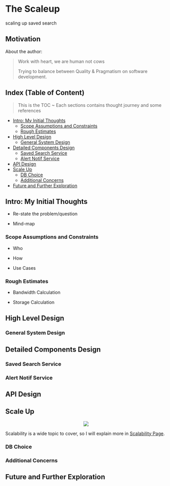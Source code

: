 # The Scaleup
scaling up saved search

<put image here>

## Motivation
About the author:
> Work with heart, we are human not cows 
> 
> Trying to balance between Quality & Pragmatism on software development.

## Index (Table of Content)
> This is the TOC ~ 
> Each sections contains thought journey and some references

* [Intro: My Initial Thoughts](#intro-my-initial-thoughts)
    * [Scope Assumptions and Constraints](#scope-assumptions-and-constraints)
    * [Rough Estimates](#rough-estimates)
* [High Level Design](#high-level-design)
    * [General System Design](#general-system-design)
* [Detailed Components Design](#detailed-components-design)
    * [Saved Search Service](#saved-search-service)
    * [Alert Notif Service](#alert-notif-service)
* [API Design](#api-design)
* [Scale Up](#scale-up)
    * [DB Choice](#db-choice)
    * [Additional Concerns](#additional-concerns)
* [Future and Further Exploration](#future-and-further-exploration)

## Intro: My Initial Thoughts

<put image here>

* Re-state the problem/question

* Mind-map

### Scope Assumptions and Constraints

* Who

* How

* Use Cases

### Rough Estimates 

* Bandwidth Calculation

* Storage Calculation

## High Level Design

### General System Design

## Detailed Components Design

### Saved Search Service

### Alert Notif Service

## API Design

## Scale Up
<p align="center">
    <img src="https://user-images.githubusercontent.com/74530990/126077393-461e5efa-306d-4919-82c5-71d26f0acd1d.png"/>
    <br/>
</p>

Scalability is a wide topic to cover, so I will explain more in [Scalability Page](scalability/README.md).
### DB Choice

### Additional Concerns

## Future and Further Exploration